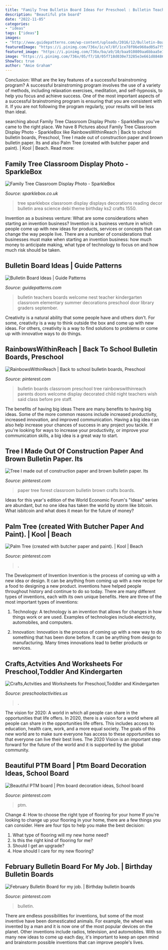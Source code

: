 ```yaml
---
title: "Family Tree Bulletin Board Ideas For Preschool : Bulletin Teachers Boards Welcome Nest Teacher Kindergarten Classroom Elementary Summer Decorations Preschool Door Library Graders September"
description: "Beautiful ptm board"
date: "2022-11-05"
categories:
- "ideas"
tags: ["ideas"]
images:
- "http://www.guidepatterns.com/wp-content/uploads/2016/12/Bulletin-Board-Ideas.jpg"
featuredImage: "https://i.pinimg.com/736x/1c/e7/8f/1ce78f06e960ad05a7f55ecc432ea823--family-board-preschool-family-bulletin-boards.jpg"
featured_image: "https://i.pinimg.com/736x/ba/a9/10/baa910809aa6bbaa5e11b0fe8539a5f9--paper-tree-classroom-forest-classroom.jpg?b=t"
image: "https://i.pinimg.com/736x/05/f7/18/05f718d030e73285e3e661d8848683d4.jpg"
ShowToc: true
author: "Amie Graham"
---
```



Conclusion: What are the key features of a successful brainstroming program?
A successful brainstroming program involves the use of a variety of methods, including relaxation exercises, meditation, and self-hypnosis, to help you focus and achieve success. One of the most important aspects of a successful brainstroming program is ensuring that you are consistent with it. If you are not following the program regularly, your results will be less than ideal.

	

		
searching about Family Tree Classroom Display Photo - SparkleBox you've came to the right place. We have 8 Pictures about Family Tree Classroom Display Photo - SparkleBox like RainbowsWithinReach | Back to school bulletin boards, Preschool, Tree I made out of construction paper and brown bulletin paper. Its and also Palm Tree (created with butcher paper and paint). | Kool | Beach. Read more:
		
    
## Family Tree Classroom Display Photo - SparkleBox

<img loading=lazy src="http://www.sparklebox.co.uk/gallery/photos/gal1526-1550/wpimages/wpee4d1c53_06.png" onerror="this.onerror=null;this.src='https://tse2.mm.bing.net/th?id=OIP.xlXdgaMtDjGQN_p60tHrUgAAAA&amp;pid=15.1';" alt="Family Tree Classroom Display Photo - SparkleBox">

_Source: sparklebox.co.uk_

>tree sparklebox classroom display displays decorations reading decor bulletin area science debi theme birthday ks2 crafts 1550. 

	

Invention as a business venture: What are some considerations when starting an invention business?
Invention is a business venture in which people come up with new ideas for products, services or concepts that can change the way people live. There are a number of considerations that businesses must make when starting an invention business: how much money to anticipate making, what type of technology to focus on and how much risk should be taken.

    
## Bulletin Board Ideas | Guide Patterns

<img loading=lazy src="http://www.guidepatterns.com/wp-content/uploads/2016/12/Bulletin-Board-Ideas.jpg" onerror="this.onerror=null;this.src='https://tse4.mm.bing.net/th?id=OIP.e11NvRlWw12fYdljaf52ugHaEK&amp;pid=15.1';" alt="Bulletin Board Ideas | Guide Patterns">

_Source: guidepatterns.com_

>bulletin teachers boards welcome nest teacher kindergarten classroom elementary summer decorations preschool door library graders september. 

	

Creativity is a natural ability that some people have and others don't. For some, creativity is a way to think outside the box and come up with new ideas. For others, creativity is a way to find solutions to problems or come up with innovative ways to do things.

    
## RainbowsWithinReach | Back To School Bulletin Boards, Preschool

<img loading=lazy src="https://i.pinimg.com/736x/1c/e7/8f/1ce78f06e960ad05a7f55ecc432ea823--family-board-preschool-family-bulletin-boards.jpg" onerror="this.onerror=null;this.src='https://tse3.mm.bing.net/th?id=OIP._UwygR3n6YOAJQqUdTJOawHaLS&amp;pid=15.1';" alt="RainbowsWithinReach | Back to school bulletin boards, Preschool">

_Source: pinterest.com_

>bulletin boards classroom preschool tree rainbowswithinreach parents doors welcome display decorated child night teachers wish said class before pre staff. 

	

The benefits of having big ideas
There are many benefits to having big ideas. Some of the more common reasons include increased productivity, increased innovation, and improved communication. Having a big idea can also help increase your chances of success in any project you tackle. If you're looking for ways to increase your productivity, or improve your communication skills, a big idea is a great way to start.

    
## Tree I Made Out Of Construction Paper And Brown Bulletin Paper. Its

<img loading=lazy src="https://i.pinimg.com/736x/ba/a9/10/baa910809aa6bbaa5e11b0fe8539a5f9--paper-tree-classroom-forest-classroom.jpg?b=t" onerror="this.onerror=null;this.src='https://tse2.mm.bing.net/th?id=OIP.PqLyV8KEzcD2p46FKbotxgHaJ4&amp;pid=15.1';" alt="Tree I made out of construction paper and brown bulletin paper. Its">

_Source: pinterest.com_

>paper tree forest classroom bulletin brown crafts boards. 

	

Ideas for this year's edition of the World Economic Forum's "Ideas" series are abundant, but no one idea has taken the world by storm like bitcoin. What isbitcoin and what does it mean for the future of money? 

    
## Palm Tree (created With Butcher Paper And Paint). | Kool | Beach

<img loading=lazy src="https://i.pinimg.com/originals/d1/64/1c/d1641ce576d75104bf6777566355aa64.jpg" onerror="this.onerror=null;this.src='https://tse2.mm.bing.net/th?id=OIP.K14nSbQTmrDMMq82C_LcXgAAAA&amp;pid=15.1';" alt="Palm Tree (created with butcher paper and paint). | Kool | Beach">

_Source: pinterest.com_

>. 

	

The Development of Invention
Invention is the process of coming up with a new idea or design. It can be anything from coming up with a new recipe for a food to designing a new product. inventions have helped people throughout history and continue to do so today. There are many different types of inventions, each with its own unique benefits. Here are three of the most important types of inventions:
1) Technology: A technology is an invention that allows for changes in how things work or are used. Examples of technologies include electricity, automobiles, and computers.

2) Innovation: Innovation is the process of coming up with a new way to do something that has been done before. It can be anything from design to manufacturing. Many times innovations lead to better products or services.

    
## Crafts,Actvities And Worksheets For Preschool,Toddler And Kindergarten

<img loading=lazy src="https://www.preschoolactivities.us/wp-content/uploads/2015/08/fall-tree-bulletin-board-1.jpg" onerror="this.onerror=null;this.src='https://tse3.mm.bing.net/th?id=OIP.vprne8EIUp9OgtmZo_QYCwHaE7&amp;pid=15.1';" alt="Crafts,Actvities and Worksheets for Preschool,Toddler and Kindergarten">

_Source: preschoolactivities.us_

>. 

	

The vision for 2020: A world in which all people can share in the opportunities that life offers.
In 2020, there is a vision for a world where all people can share in the opportunities life offers. This includes access to education, health care, work, and a more equal society. The goals of this new world are to make sure everyone has access to these opportunities so that everyone can live their best lives. The 2020 Vision is an important step forward for the future of the world and it is supported by the global community.

    
## Beautiful PTM Board | Ptm Board Decoration Ideas, School Board

<img loading=lazy src="https://i.pinimg.com/736x/05/f7/18/05f718d030e73285e3e661d8848683d4.jpg" onerror="this.onerror=null;this.src='https://tse3.mm.bing.net/th?id=OIP.UwPFuBcORb0x4kSsYBjgLAHaJ3&amp;pid=15.1';" alt="Beautiful PTM board | Ptm board decoration ideas, School board">

_Source: pinterest.com_

>ptm. 

	

Change 4: How to choose the right type of flooring for your home
If you're looking to change up your flooring in your home, there are a few things you can consider. Here are four tips to help you make the best decision: 
1. What type of flooring will my new home need?
2. Is this the right kind of flooring for me?
3. Should I get an upgrade?
4. How should I care for my new flooring?

    
## February Bulletin Board For My Job. | Birthday Bulletin Boards

<img loading=lazy src="https://i.pinimg.com/originals/8d/53/92/8d53920483522ba5a768e0900583836e.jpg" onerror="this.onerror=null;this.src='https://tse4.mm.bing.net/th?id=OIP.Mzi9WQvAkM3fvhUauabeHgHaJ4&amp;pid=15.1';" alt="February Bulletin Board for my job. | Birthday bulletin boards">

_Source: pinterest.com_

>bulletin. 

	

There are endless possibilities for inventions, but some of the most inventive have been domesticated animals. For example, the wheel was invented by a man and it is now one of the most popular devices on the planet. Other inventions include radios, television, and automobiles. With so many new ideas to come up each day, it's important to keep an open mind and brainstorm possible inventions that can improve people's lives.

